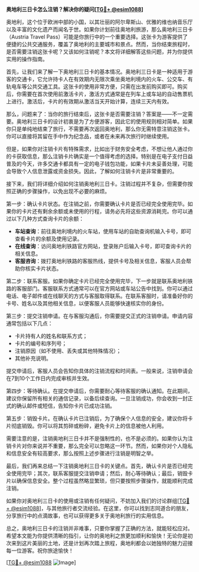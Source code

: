 **奥地利三日卡怎么注销？解决你的疑问[[TG💪+ @esim1088](https://t.me/s/esim1088)]**

奥地利，这个位于欧洲中部的小国，以其壮丽的阿尔卑斯山、优雅的维也纳音乐厅以及丰富的文化遗产而闻名于世。如果你计划前往奥地利旅游，那么奥地利三日卡（Austria Travel Pass）可能是你旅行中的一个重要选择。这张卡为游客提供了便捷的公共交通服务，覆盖了奥地利的主要城市和景点。然而，当你结束旅程时，是否需要注销这张卡呢？又该如何注销呢？本文将详细解答这些问题，并为你提供实用的操作指南。

首先，让我们来了解一下奥地利三日卡的基本情况。奥地利三日卡是一种适用于游客的交通卡，它允许持卡人在有效期内无限次乘坐奥地利境内的火车、公交车、有轨电车等公共交通工具。这张卡的使用非常方便，只需在出发前购买即可。购买后，你需要在首次使用前激活卡片，激活方式通常是在列车上或车站的自动售票机上进行。激活后，卡片的有效期从激活当天开始计算，连续三天内有效。

那么，问题来了：当你的旅行结束后，这张卡是否需要注销？答案是——不一定需要。奥地利三日卡的设计初衷是为了方便游客，因此它的使用规则相对简单。如果你只是单纯地结束了旅行，不需要再次返回奥地利，那么你无需特意注销这张卡。你可以直接将其留在手中作为纪念品，或者在未来再次旅行时继续使用。

但是，如果你对注销卡片有特殊需求，比如出于财务安全考虑，不想让他人通过你的卡获取信息，那么注销卡片确实是一个值得考虑的选择。特别是在电子支付日益普及的今天，许多交通卡都具有一定的电子钱包功能，如果卡片未妥善处理，可能会导致个人信息泄露或资金损失。因此，了解如何注销卡片是非常重要的。

接下来，我们将详细介绍如何注销奥地利三日卡。注销过程并不复杂，但需要你按照正确的步骤操作，以免出现不必要的麻烦。

第一步：确认卡片状态。在注销之前，你需要确认卡片是否已经完全使用完毕。如果你的卡片还有剩余余额或未使用的行程，请务必先将这些资源消耗完。你可以通过以下几种方式查询卡片的余额：

- **车站查询**：前往奥地利境内的火车站，使用车站的自助查询机输入卡号，即可查看卡片的余额及使用记录。
- **在线查询**：访问奥地利铁路官方网站，登录账户后输入卡号，即可查询卡片的相关信息。
- **客服咨询**：拨打奥地利铁路的客服热线，提供卡号及相关信息，客服人员会帮助你核实卡片状态。

第二步：联系客服。如果你确定卡片已经完全使用完毕，下一步就是联系奥地利铁路的客服部门。客服联系方式通常可以在官方网站或车站公告中找到。你可以通过电话、电子邮件或在线聊天的方式与客服取得联系。在联系客服时，请准备好你的卡号、姓名以及其他相关信息，以便客服人员能够快速核实你的身份。

第三步：提交注销申请。在与客服沟通后，你需要提交正式的注销申请。申请内容通常包括以下几点：

- 卡片持有人的姓名和联系方式；
- 卡片的编号和序列号；
- 注销原因（如不使用、丢失或其他特殊情况）；
- 其他补充说明。

提交申请后，客服人员会告知你具体的注销流程和时间表。一般来说，注销申请会在7到10个工作日内完成审核并生效。

第四步：等待确认。在提交申请后，你需要耐心等待客服的确认通知。在此期间，建议你保留所有相关的通信记录，以备后续查询。一旦注销成功，你会收到一封正式的确认邮件或短信，告知你卡片已成功注销。

第五步：销毁卡片。在确认卡片已注销后，为了确保个人信息的安全，建议你将卡片彻底销毁。你可以将其剪碎或粉碎，避免卡片上的信息被他人利用。

需要注意的是，注销奥地利三日卡并不是强制性的，也不是必须的。如果你认为注销卡片对你来说并不重要，那么完全可以忽略这一环节。然而，如果你对个人隐私和信息安全有较高要求，那么按照上述步骤进行注销是明智之举。

最后，我们再来总结一下注销奥地利三日卡的关键点。首先，确认卡片是否已经完全使用完毕；其次，联系客服提交注销申请；然后，耐心等待确认；最后，销毁卡片以确保信息安全。整个过程虽然略显繁琐，但只要按照步骤操作，就能顺利完成注销。

如果你对奥地利三日卡的使用或注销有任何疑问，不妨加入我们的讨论群组[[TG💪+ @esim1088](https://t.me/s/esim1088)]，与其他旅行者交流经验。在这里，你可以找到志同道合的朋友，分享旅行中的点滴故事，也可以获得更多关于奥地利旅行的实用信息。

总之，奥地利三日卡的注销并非难事，只要你掌握了正确的方法，就能轻松应对。希望本文能为你提供清晰的指引，让你的奥地利之旅更加顺利和愉快！无论你是初次来到这片美丽的土地，还是计划再次踏上旅程，奥地利都会以她独特的魅力迎接每一位游客。祝你旅途愉快！

[[TG💪+ @esim1088](https://t.me/s/esim1088) ![Image](https://i.postimg.cc/4NQfJmqS/Snipaste-2025-05-13-00-14-12.png)]